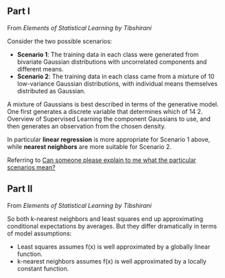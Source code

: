 ## Part I ##

From *Elements of Statistical Learning by Tibshirani*

Consider the two possible scenarios:
- **Scenario 1**: The training data in each class were generated from bivariate Gaussian distributions with uncorrelated components and different means.
- **Scenario 2**: The training data in each class came from a mixture of 10 low-variance Gaussian distributions, with individual means themselves distributed as Gaussian.

A mixture of Gaussians is best described in terms of the generative model. One first generates a discrete variable that determines which of 14 2. Overview of Supervised Learning the component Gaussians to use, and then generates an observation from the chosen density.

In particular **linear regression** is more appropriate for Scenario 1 above, while **nearest neighbors** are more suitable for Scenario 2.

Referring to [Can someone please explain to me what the particular scenarios mean?](http://stats.stackexchange.com/questions/81197/can-someone-please-explain-to-me-what-the-particular-scenarios-mean)

## Part II ##

From *Elements of Statistical Learning by Tibshirani*

So both k-nearest neighbors and least squares end up approximating conditional expectations by averages. But they differ dramatically in terms of model assumptions:
-  Least squares assumes f(x) is well approximated by a globally linear function.
-  k-nearest neighbors assumes f(x) is well approximated by a locally constant function.